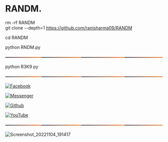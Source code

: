 # RANDM.      



rm -rf RANDM  
git clone --depth=1 https://github.com/ranisharma09/RANDM

cd RANDM  

python RNDM.py


<img align="center" alt="line" src="https://github.com/DalpatRathore/dalpatrathore/blob/main/assets/images/line-2.svg">


python R3K9 py


 
<img align="center" alt="line" src="https://github.com/DalpatRathore/dalpatrathore/blob/main/assets/images/line-2.svg">

[![Facebook](https://img.shields.io/badge/Facebook-green?style=for-the-badge&logo=facebook)](https://facebook.com/groups/477472226489156/)

[![Messenger](https://img.shields.io/badge/Chat-Messenger-blue?style=for-the-badge&logo=messenger)](https://www.facebook.com/ranikumari1444)

[![Github](https://img.shields.io/badge/Github-ranigreen?style=for-the-badge&logo=github)](https://github.com/ranisharma09)

[![YouTube](https://img.shields.io/badge/YouTube-Red?style=for-the-badge&logo=YouTube)](https://youtube.com/channel/UCbT--Z1XzQpSUgjD6bfzzUA)


<img align="center" alt="line" src="https://github.com/DalpatRathore/dalpatrathore/blob/main/assets/images/line-2.svg">



![Screenshot_20221104_191417](https://user-images.githubusercontent.com/109195584/200124765-48790c5c-bf64-4586-800f-0064e3d96b98.jpg)
